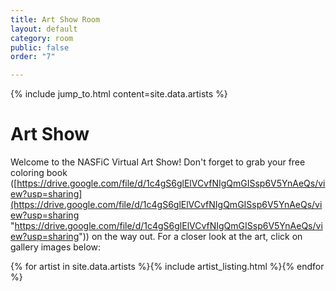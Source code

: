 ```yaml
---
title: Art Show Room
layout: default
category: room
public: false
order: "7"

---
```

{% include jump_to.html content=site.data.artists %}

# Art Show

Welcome to the NASFiC Virtual Art Show! Don't forget to grab your free coloring book ([https://drive.google.com/file/d/1c4gS6glElVCvfNIgQmGISsp6V5YnAeQs/view?usp=sharing](https://drive.google.com/file/d/1c4gS6glElVCvfNIgQmGISsp6V5YnAeQs/view?usp=sharing "https://drive.google.com/file/d/1c4gS6glElVCvfNIgQmGISsp6V5YnAeQs/view?usp=sharing")) on the way out.  For a closer look at the art, click on gallery images below:

{% for artist in site.data.artists %}{% include artist_listing.html %}{% endfor %}
